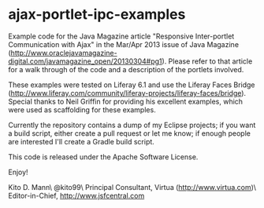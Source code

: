 ajax-portlet-ipc-examples
=========================

Example code for the Java Magazine article "Responsive Inter-portlet Communication with Ajax" in the Mar/Apr 2013 issue of Java Magazine (http://www.oraclejavamagazine-digital.com/javamagazine_open/20130304#pg1). Please refer to that article for a walk through of the code and a description of the portlets involved.

These examples were tested on Liferay 6.1 and use the Liferay Faces Bridge (http://www.liferay.com/community/liferay-projects/liferay-faces/bridge).
Special thanks to Neil Griffin for providing his excellent examples, which were used as scaffolding for these examples.

Currently the repository contains a dump of my Eclipse projects; if you want a build script, either create a pull request or let me know; if enough people are interested I'll create a Gradle build script.

This code is released under the Apache Software License.

Enjoy!

Kito D. Mann\\
@kito99\\
Principal Consultant, Virtua (http://www.virtua.com)\\
Editor-in-Chief, http://www.jsfcentral.com

